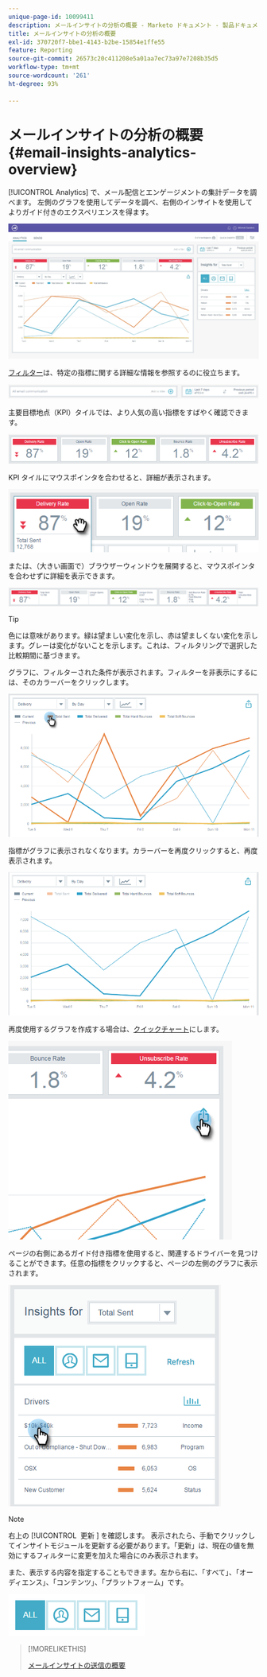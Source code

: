 ```yaml
---
unique-page-id: 10099411
description: メールインサイトの分析の概要 - Marketo ドキュメント - 製品ドキュメント
title: メールインサイトの分析の概要
exl-id: 370720f7-bbe1-4143-b2be-15854e1ffe55
feature: Reporting
source-git-commit: 26573c20c411208e5a01aa7ec73a97e7208b35d5
workflow-type: tm+mt
source-wordcount: '261'
ht-degree: 93%

---
```


# メールインサイトの分析の概要 {#email-insights-analytics-overview}

[!UICONTROL Analytics] で、メール配信とエンゲージメントの集計データを調べます。 左側のグラフを使用してデータを調べ、右側のインサイトを使用してよりガイド付きのエクスペリエンスを得ます。

![](assets/emailanalytics-1.jpg)

[フィルター](/help/marketo/product-docs/reporting/email-insights/filtering-in-email-insights.md)は、特定の指標に関する詳細な情報を参照するのに役立ちます。

![](assets/filter-field.png)

主要目標地点（KPI）タイルでは、より人気の高い指標をすばやく確認できます。

![](assets/kpi.png)

KPI タイルにマウスポインタを合わせると、詳細が表示されます。

![](assets/kpi-hover.png)

または、（大きい画面で）ブラウザーウィンドウを展開すると、マウスポインタを合わせずに詳細を表示できます。

![](assets/kpi-wide.png)

>[!TIP]
>
>色には意味があります。緑は望ましい変化を示し、赤は望ましくない変化を示します。グレーは変化がないことを示します。これは、フィルタリングで選択した比較期間に基づきます。

グラフに、フィルターされた条件が表示されます。フィルターを非表示にするには、そのカラーバーをクリックします。

![](assets/chart1.png)

指標がグラフに表示されなくなります。カラーバーを再度クリックすると、再度表示されます。

![](assets/chart2.png)

再度使用するグラフを作成する場合は、[クイックチャート](/help/marketo/product-docs/reporting/email-insights/email-insights-quick-charts.md)にします。

![](assets/quick-chart.png)

ページの右側にあるガイド付き指標を使用すると、関連するドライバーを見つけることができます。任意の指標をクリックすると、ページの左側のグラフに表示されます。

![](assets/guided-metrics-ps.png)

>[!NOTE]
>
>右上の [!UICONTROL &#x200B; 更新 &#x200B;] を確認します。 表示されたら、手動でクリックしてインサイトモジュールを更新する必要があります。「更新」は、現在の値を無効にするフィルターに変更を加えた場合にのみ表示されます。

また、表示する内容を指定することもできます。左から右に、「すべて」、「オーディエンス」、「コンテンツ」、「プラットフォーム」です。

![](assets/guided-bar.png)

>[!MORELIKETHIS]
>
>[メールインサイトの送信の概要](/help/marketo/product-docs/reporting/email-insights/email-insights-sends-overview.md)

